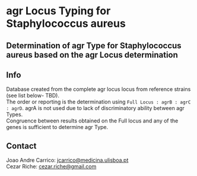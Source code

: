 # agr Locus Typing for Staphylococcus aureus

Determination of agr Type for Staphylococcus aureus based on the agr Locus determination
---

## Info

Database created from the complete agr locus locus from reference strains (see list below- TBD).  
The order or reporting is the determination using `Full Locus : agrB : agrC : agrD`. agrA is not used due to lack of discriminatory ability between agr Types.  
Congruence between results obtained on the Full locus and any of the genes is sufficient to determine agr Type. 

## Contact

Joao Andre Carrico: <jcarrico@medicina.ulisboa.pt>  
Cezar Riche: <cezar.riche@gmail.com>
